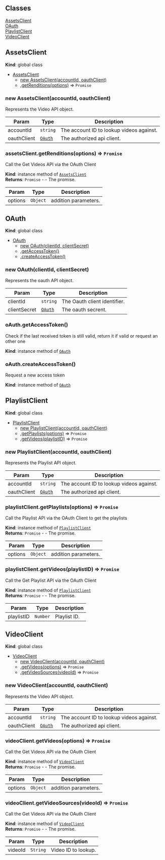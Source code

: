 ## Classes

<dl>
<dt><a href="#AssetsClient">AssetsClient</a></dt>
<dd></dd>
<dt><a href="#OAuth">OAuth</a></dt>
<dd></dd>
<dt><a href="#PlaylistClient">PlaylistClient</a></dt>
<dd></dd>
<dt><a href="#VideoClient">VideoClient</a></dt>
<dd></dd>
</dl>

<a name="AssetsClient"></a>

## AssetsClient
**Kind**: global class  

* [AssetsClient](#AssetsClient)
    * [new AssetsClient(accountId, oauthClient)](#new_AssetsClient_new)
    * [.getRenditions(options)](#AssetsClient+getRenditions) ⇒ <code>Promise</code>

<a name="new_AssetsClient_new"></a>

### new AssetsClient(accountId, oauthClient)
Represents the Video API object.


| Param | Type | Description |
| --- | --- | --- |
| accountId | <code>string</code> | The account ID to lookup videos against. |
| oauthClient | <code>[OAuth](#OAuth)</code> | The authorized api client. |

<a name="AssetsClient+getRenditions"></a>

### assetsClient.getRenditions(options) ⇒ <code>Promise</code>
Call the Get Videos API via the OAuth Client

**Kind**: instance method of <code>[AssetsClient](#AssetsClient)</code>  
**Returns**: <code>Promise</code> - - The promise.  

| Param | Type | Description |
| --- | --- | --- |
| options | <code>Object</code> | addition parameters. |

<a name="OAuth"></a>

## OAuth
**Kind**: global class  

* [OAuth](#OAuth)
    * [new OAuth(clientId, clientSecret)](#new_OAuth_new)
    * [.getAccessToken()](#OAuth+getAccessToken)
    * [.createAccessToken()](#OAuth+createAccessToken)

<a name="new_OAuth_new"></a>

### new OAuth(clientId, clientSecret)
Represents the oauth API object.


| Param | Type | Description |
| --- | --- | --- |
| clientId | <code>string</code> | The Oauth client identifier. |
| clientSecret | <code>[OAuth](#OAuth)</code> | The oauth secrent. |

<a name="OAuth+getAccessToken"></a>

### oAuth.getAccessToken()
Check if the last received token is still valid, return it if valid or request an other one

**Kind**: instance method of <code>[OAuth](#OAuth)</code>  
<a name="OAuth+createAccessToken"></a>

### oAuth.createAccessToken()
Request a new access token

**Kind**: instance method of <code>[OAuth](#OAuth)</code>  
<a name="PlaylistClient"></a>

## PlaylistClient
**Kind**: global class  

* [PlaylistClient](#PlaylistClient)
    * [new PlaylistClient(accountId, oauthClient)](#new_PlaylistClient_new)
    * [.getPlaylists(options)](#PlaylistClient+getPlaylists) ⇒ <code>Promise</code>
    * [.getVideos(playlistID)](#PlaylistClient+getVideos) ⇒ <code>Promise</code>

<a name="new_PlaylistClient_new"></a>

### new PlaylistClient(accountId, oauthClient)
Represents the Playlist API object.


| Param | Type | Description |
| --- | --- | --- |
| accountId | <code>string</code> | The account ID to lookup videos against. |
| oauthClient | <code>[OAuth](#OAuth)</code> | The authorized api client. |

<a name="PlaylistClient+getPlaylists"></a>

### playlistClient.getPlaylists(options) ⇒ <code>Promise</code>
Call the Playlist API via the OAuth Client to get the playlists

**Kind**: instance method of <code>[PlaylistClient](#PlaylistClient)</code>  
**Returns**: <code>Promise</code> - - The promise.  

| Param | Type | Description |
| --- | --- | --- |
| options | <code>Object</code> | addition parameters. |

<a name="PlaylistClient+getVideos"></a>

### playlistClient.getVideos(playlistID) ⇒ <code>Promise</code>
Call the Get Playlist API via the OAuth Client

**Kind**: instance method of <code>[PlaylistClient](#PlaylistClient)</code>  
**Returns**: <code>Promise</code> - - The promise.  

| Param | Type | Description |
| --- | --- | --- |
| playlistID | <code>Number</code> | Playlist ID. |

<a name="VideoClient"></a>

## VideoClient
**Kind**: global class  

* [VideoClient](#VideoClient)
    * [new VideoClient(accountId, oauthClient)](#new_VideoClient_new)
    * [.getVideos(options)](#VideoClient+getVideos) ⇒ <code>Promise</code>
    * [.getVideoSources(videoId)](#VideoClient+getVideoSources) ⇒ <code>Promise</code>

<a name="new_VideoClient_new"></a>

### new VideoClient(accountId, oauthClient)
Represents the Video API object.


| Param | Type | Description |
| --- | --- | --- |
| accountId | <code>string</code> | The account ID to lookup videos against. |
| oauthClient | <code>[OAuth](#OAuth)</code> | The authorized api client. |

<a name="VideoClient+getVideos"></a>

### videoClient.getVideos(options) ⇒ <code>Promise</code>
Call the Get Videos API via the OAuth Client

**Kind**: instance method of <code>[VideoClient](#VideoClient)</code>  
**Returns**: <code>Promise</code> - - The promise.  

| Param | Type | Description |
| --- | --- | --- |
| options | <code>Object</code> | addition parameters. |

<a name="VideoClient+getVideoSources"></a>

### videoClient.getVideoSources(videoId) ⇒ <code>Promise</code>
Call the Get Videos API via the OAuth Client

**Kind**: instance method of <code>[VideoClient](#VideoClient)</code>  
**Returns**: <code>Promise</code> - - The promise.  

| Param | Type | Description |
| --- | --- | --- |
| videoId | <code>String</code> | Video ID to lookup. |

